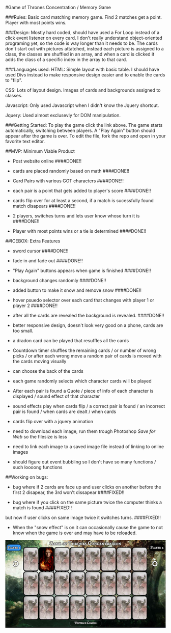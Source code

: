 #Game of Thrones Concentration / Memory Game

###Rules:
Basic card matching memory game.
Find 2 matches get a point.
Player with most points wins.

###Design:
Mostly hard coded, should have used a For Loop instead of a click event listener on every card. I don't really understand object-oriented programing yet, so the code is way longer than it needs to be. The cards don't start out with pictures attatched, instead each picture is assigned to a class, the classes are shuffled in an array, and when a card is clicked it adds the class of a specific index in the array to that card.

###Languages used:
HTML: Simple layout with basic table.  I should have used Divs instead to make responsive design easier and to enable the cards to "flip".

CSS: Lots of layout design.  Images of cards and backgrounds assigned to classes.

Javascript: Only used Javascript when I didn't know the Jquery shortcut.

Jquery: Used almost exclusevly for DOM manipulation.

###Getting Started:
To play the game click the link above.  The game starts automatically, switching between players.  A "Play Again" button should appear after the game is over.  To edit the file, fork the repo and open in your favorite text editor.


##MVP: Minimum Viable Product

- Post website online
####DONE!!

- cards are placed randomly based on math
####DONE!!

- Card Pairs with various GOT characters
####DONE!!

- each pair is a point that gets added to player's score
####DONE!!

- cards flip over for at least a second, if a match is sucessfully found match disapears
####DONE!!

- 2 players, switches turns and lets user know whose turn it is
####DONE!!

- Player with most points wins or a tie is determined
####DONE!!

##ICEBOX: Extra Features

- sword cursor
####DONE!!

- fade in and fade out
####DONE!!

- "Play Again" buttons appears when game is finished
####DONE!!

- background changes randomly
####DONE!!

- added button to make it snow and remove snow
####DONE!!

- hover psuedo selector over each card that changes with player 1 or player 2
####DONE!!

- after all the cards are revealed the background is revealed.
####DONE!!

- better responsive design, doesn't look very good on a phone, cards are too small.

- a dradon card can be played that resuffles all the cards

- Countdown timer shuffles the remaining cards / or number of wrong picks / or after each wrong move a random pair of cards is moved with the cards moving visually

- can choose the back of the cards

- each game randomly selects which character cards will be played

- After each pair is found a Quote / piece of info of each character is displayed / sound effect of that character

- sound effects play when cards flip / a correct pair is found / an incorrect pair is found / when cards are dealt / when cards

- cards flip over with a jquery animation

- need to download each image, run them trough Photoshop *Save for Web* so the filesize is less

- need to link each image to a saved image file instead of linking to online images

- should figure out event bubbling so I don't have so many functions / such loooong functions

##Working on bugs:

- bug where if 2 cards are face up and user clicks on another before the first 2 disapear, the 3rd won't dissapear
####FIXED!!

- bug where if you click on the same picture twice the computer thinks a match is found
####FIXED!!

but now if user clicks on same image twice it switches turns.
####FIXED!!

- When the "snow effect" is on it can occasionally cause the game to not know when the game is over and may have to be reloaded.


![site](images/site.png)
